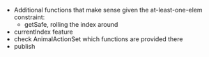 * Additional functions that make sense given the at-least-one-elem constraint:
    * getSafe, rolling the index around
* currentIndex feature
* check AnimalActionSet which functions are provided there
* publish
